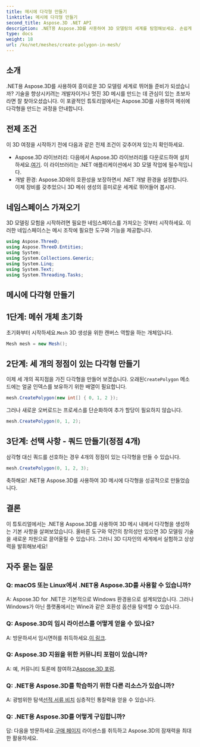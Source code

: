 ```yaml
---
title: 메시에 다각형 만들기
linktitle: 메시에 다각형 만들기
second_title: Aspose.3D .NET API
description: .NET용 Aspose.3D를 사용하여 3D 모델링의 세계를 탐험해보세요. 손쉽게 메시에 멋진 다각형을 만들어 보세요. 몰입형 개발 경험을 위해 지금 다운로드하세요!
type: docs
weight: 18
url: /ko/net/meshes/create-polygon-in-mesh/
---
```

## 소개
.NET용 Aspose.3D를 사용하여 흥미로운 3D 모델링 세계로 뛰어들 준비가 되셨습니까? 기술을 향상시키려는 개발자이거나 멋진 3D 메시를 만드는 데 관심이 있는 초보자라면 잘 찾아오셨습니다. 이 포괄적인 튜토리얼에서는 Aspose.3D를 사용하여 메쉬에 다각형을 만드는 과정을 안내합니다.
## 전제 조건
이 3D 여정을 시작하기 전에 다음과 같은 전제 조건이 갖추어져 있는지 확인하세요.
-  Aspose.3D 라이브러리: 다음에서 Aspose.3D 라이브러리를 다운로드하여 설치하세요.[여기](https://releases.aspose.com/3d/net/). 이 라이브러리는 .NET 애플리케이션에서 3D 모델 작업에 필수적입니다.
- 개발 환경: Aspose.3D와의 호환성을 보장하면서 .NET 개발 환경을 설정합니다.
이제 장비를 갖추었으니 3D 메쉬 생성의 흥미로운 세계로 뛰어들어 봅시다.
## 네임스페이스 가져오기
3D 모델링 모험을 시작하려면 필요한 네임스페이스를 가져오는 것부터 시작하세요. 이러한 네임스페이스는 메시 조작에 필요한 도구와 기능을 제공합니다.
```csharp
using Aspose.ThreeD;
using Aspose.ThreeD.Entities;
using System;
using System.Collections.Generic;
using System.Linq;
using System.Text;
using System.Threading.Tasks;
```
## 메시에 다각형 만들기
## 1단계: 메쉬 개체 초기화
 초기화부터 시작하세요.`Mesh` 3D 생성을 위한 캔버스 역할을 하는 개체입니다.
```csharp
Mesh mesh = new Mesh();
```
## 2단계: 세 개의 정점이 있는 다각형 만들기
 이제 세 개의 꼭지점을 가진 다각형을 만들어 보겠습니다. 오래된`CreatePolygon` 메소드에는 얼굴 인덱스를 보유하기 위한 배열이 필요합니다.
```csharp
mesh.CreatePolygon(new int[] { 0, 1, 2 });
```
그러나 새로운 오버로드는 프로세스를 단순화하여 추가 할당이 필요하지 않습니다.
```csharp
mesh.CreatePolygon(0, 1, 2);
```
## 3단계: 선택 사항 - 쿼드 만들기(정점 4개)
삼각형 대신 쿼드를 선호하는 경우 4개의 정점이 있는 다각형을 만들 수 있습니다.
```csharp
mesh.CreatePolygon(0, 1, 2, 3);
```
축하해요! .NET용 Aspose.3D를 사용하여 3D 메시에 다각형을 성공적으로 만들었습니다.
## 결론
이 튜토리얼에서는 .NET용 Aspose.3D를 사용하여 3D 메시 내에서 다각형을 생성하는 기본 사항을 살펴보았습니다. 올바른 도구와 약간의 창의성만 있으면 3D 모델링 기술을 새로운 차원으로 끌어올릴 수 있습니다. 그러니 3D 디자인의 세계에서 실험하고 상상력을 발휘해보세요!
## 자주 묻는 질문
### Q: macOS 또는 Linux에서 .NET용 Aspose.3D를 사용할 수 있습니까?
A: Aspose.3D for .NET은 기본적으로 Windows 환경용으로 설계되었습니다. 그러나 Windows가 아닌 플랫폼에서는 Wine과 같은 호환성 옵션을 탐색할 수 있습니다.
### Q: Aspose.3D의 임시 라이선스를 어떻게 얻을 수 있나요?
 A: 방문하셔서 임시면허를 취득하세요.[이 링크](https://purchase.aspose.com/temporary-license/).
### Q: Aspose.3D 지원을 위한 커뮤니티 포럼이 있습니까?
 A: 예, 커뮤니티 토론에 참여하고[Aspose.3D 포럼](https://forum.aspose.com/c/3d/18).
### Q: .NET용 Aspose.3D를 학습하기 위한 다른 리소스가 있습니까?
 A: 광범위한 탐색[선적 서류 비치](https://reference.aspose.com/3d/net/) 심층적인 통찰력을 얻을 수 있습니다.
### Q: .NET용 Aspose.3D를 어떻게 구입합니까?
 답: 다음을 방문하세요.[구매 페이지](https://purchase.aspose.com/buy) 라이센스를 취득하고 Aspose.3D의 잠재력을 최대한 활용하세요.